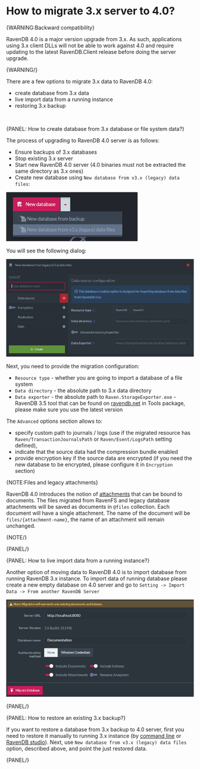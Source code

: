 ﻿# How to migrate 3.x server to 4.0?

{WARNING:Backward compatibility}

RavenDB 4.0 is a major version upgrade from 3.x. As such, applications using 3.x client DLLs will not be able to work against 4.0 and require updating to the latest RavenDB.Client release before doing the server upgrade.

{WARNING/}

There are a few options to migrate 3.x data to RavenDB 4.0:

- create database from 3.x data
- live import data from a running instance
- restoring 3.x backup

<br />

{PANEL: How to create database from 3.x database or file system data?}

The process of upgrading to RavenDB 4.0 server is as follows:

- Ensure backups of 3.x databases
- Stop existing 3.x server
- Start new RavenDB 4.0 server (4.0 binaries must not be extracted the same directory as 3.x ones)
- Create new database using `New database from v3.x (legacy) data files`:

![Figure 1. Create new database from 3.x data](images/new-db-from-3.x-data.png)

You will see the following dialog:

![Figure 2. Create new database from 3.x data - dialog](images/new-db-from-3.x-data-dialog.png)

Next, you need to provide the migration configuration:

- `Resource type` - whether you are going to import a database of a file system
- `Data directory` - the absolute path to 3.x data directory
- `Data exporter` - the absolute path to `Raven.StorageExporter.exe` - RavenDB 3.5 tool that can be found on [ravendb.net](http://ravendb.net/download) in Tools package, please make sure you use the latest version

The `Advanced` options section allows to:

- specify custom path to journals / logs (use if the migrated resource has `Raven/TransactionJournalsPath` or `Raven/Esent/LogsPath` setting defined),
- indicate that the source data had the compression bundle enabled
- provide encryption key if the source data are encrypted (if you need the new database to be encrypted, please configure it in `Encryption` section)

{NOTE:Files and legacy attachments}

RavenDB 4.0 introduces the notion of [attachments](../client-api/session/attachments/what-are-attachments) that can be bound to documents. 
The files migrated from RavenFS and legacy database attachments will be saved as documents in `@files` collection. Each document will have a single attachment.
The name of the document will be `files/{attachment-name}`, the name of an attachment will remain unchanged.

{NOTE/}

{PANEL/}

{PANEL: How to live import data from a running instance?}

Another option of moving data to RavenDB 4.0 is to import database from running RavenDB 3.x instance. To import data of running database please create a new empty 
database on 4.0 server and go to `Setting -> Import Data -> From another RavenDB Server`

![Figure 2. Migrate data from another, running RavenDB](images/import-database-from-running-instance.png)


{PANEL/}

{PANEL: How to restore an existing 3.x backup?}

If you want to restore a database from 3.x backup to 4.0 server, first you need to restore it manually to running 3.x instance (by [command line](https://ravendb.net/docs/article-page/3.5/Csharp/server/administration/backup-and-restore) or [RavenDB studio](https://ravendb.net/docs/article-page/3.5/csharp/studio/management/backup-restore)).
Next, use `New database from v3.x (legacy) data files` option, described above, and point the just restored data.

{PANEL/}
